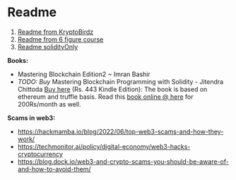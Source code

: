 # Readme

1. [Readme from KryptoBirdz](./README-kryptobirdz.md)
2. [Readme from 6 figure course](./README-6_figure.md)
3. [Readme solidityOnly](./solidity-only.md)

**Books:**
- Mastering Blockchain Edition2 ~ Imran Bashir
- *TODO: Buy* Mastering Blockchain Programming with Solidity - Jitendra Chittoda [Buy here](https://www.amazon.in/Mastering-Blockchain-Programming-Solidity-production-ready-ebook/dp/B07W5F8S1L) (Rs. 443 Kindle Edition): The book is based on ethereum and truffle basis.  Read this [book online @ here](https://www.packtpub.com) for 200Rs/month as well.

**Scams in web3:**
- https://hackmamba.io/blog/2022/06/top-web3-scams-and-how-they-work/
- https://techmonitor.ai/policy/digital-economy/web3-hacks-cryptocurrency
- https://blog.dock.io/web3-and-crypto-scams-you-should-be-aware-of-and-how-to-avoid-them/
